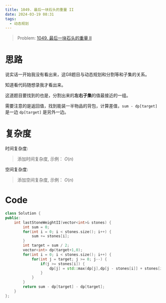 ```yaml
---
title: 1049. 最后一块石头的重量 II
date: 2024-03-19 08:31
tags:
  - 动态规划
---
```


> Problem: [1049. 最后一块石头的重量 II](https://leetcode.cn/problems/last-stone-weight-ii/description/)


# 思路

说实话一开始我没有看出来，这G8题目与动态规划和分割等和子集的关系。

知道看代码随想录我才看出来。

这道题目要找到的也是，分割出来的**左右子集**的值最接近的一组。

需要注意的是返回值，找到能装一半物品的背包，计算差值，`sum - dp[target]` 是一边 `dp[target]` 是另外一边。

# 复杂度

时间复杂度:
> 添加时间复杂度, 示例： $O(n)$

空间复杂度:
> 添加空间复杂度, 示例： $O(n)$



# Code
```C++ []
class Solution {
public:
    int lastStoneWeightII(vector<int>& stones) {
        int sum = 0;
        for(int i = 0; i < stones.size(); i++) {
            sum += stones[i];
        }
        int target = sum / 2;
        vector<int> dp(target+1,0);
        for(int i = 0; i < stones.size(); i++) {
            for(int j = target; j >= 0; j--) {
                if(j >= stones[i]) {
                    dp[j] = std::max(dp[j],dp[j - stones[i]] + stones[i]);
                }
            }
        }
        return sum - dp[target] - dp[target];
    }
};
```
  
